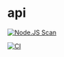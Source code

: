 # api

[![Node.JS Scan](https://github.com/api-whatsapp/api/actions/workflows/njsscan.yml/badge.svg)](https://github.com/api-whatsapp/api/actions/workflows/njsscan.yml)

[![CI](https://github.com/api-whatsapp/api/actions/workflows/node.js.yml/badge.svg)](https://github.com/api-whatsapp/api/actions/workflows/node.js.yml)
